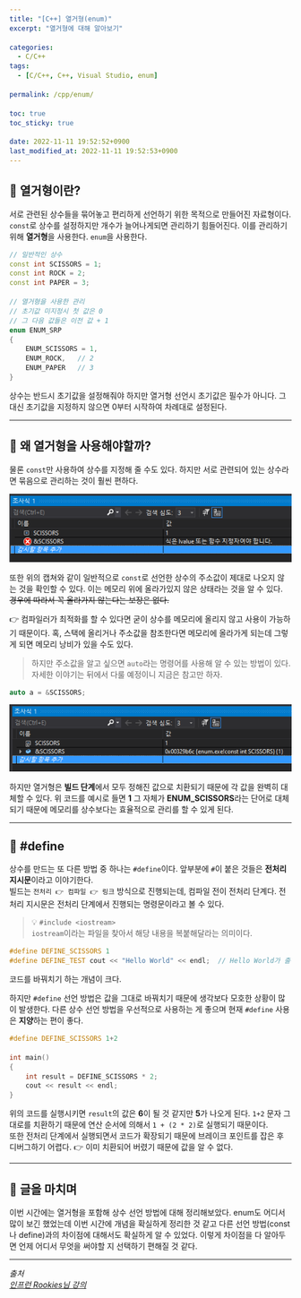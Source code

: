 ```yaml
---
title: "[C++] 열거형(enum)"
excerpt: "열거형에 대해 알아보기"

categories:
  - C/C++
tags:
  - [C/C++, C++, Visual Studio, enum]

permalink: /cpp/enum/

toc: true
toc_sticky: true

date: 2022-11-11 19:52:52+0900
last_modified_at: 2022-11-11 19:52:53+0900
---
```


## 👻 열거형이란?
서로 관련된 상수들을 묶어놓고 편리하게 선언하기 위한 목적으로 만들어진 자료형이다. ``` const ```로 상수를 설정하지만 개수가 늘어나게되면 관리하기 힘들어진다. 이를 관리하기 위해 **열거형**을 사용한다. ``` enum ```을 사용한다.

```c++
// 일반적인 상수
const int SCISSORS = 1;
const int ROCK = 2;
const int PAPER = 3;

// 열거형을 사용한 관리
// 초기값 미지정시 첫 값은 0
// 그 다음 값들은 이전 값 + 1
enum ENUM_SRP
{
    ENUM_SCISSORS = 1,
    ENUM_ROCK,   // 2
    ENUM_PAPER   // 3
}
```

상수는 반드시 초기값을 설정해줘야 하지만 열거형 선언시 초기값은 필수가 아니다. 그대신 초기값을 지정하지 않으면 0부터 시작하여 차례대로 설정된다.

***

## 👻 왜 열거형을 사용해야할까?
물론 ``` const ```만 사용하여 상수를 지정해 줄 수도 있다. 하지만 서로 관련되어 있는 상수라면 묶음으로 관리하는 것이 훨씬 편하다.

![Alt Text](/assets/images/posts_img/basics/cpp/flow-control/practice/enum/const.PNG)   

또한 위의 캡쳐와 같이 일반적으로 ``` const ```로 선언한 상수의 주소값이 제대로 나오지 않는 것을 확인할 수 있다. 이는 메모리 위에 올라가있지 않은 상태라는 것을 알 수 있다. ~~경우에 따라서 꼭 올라가지 않는다는 보장은 없다.~~

👉 컴파일러가 최적화를 할 수 있다면 굳이 상수를 메모리에 올리지 않고 사용이 가능하기 때문이다. 혹, 스택에 올리거나 주소값을 참조한다면 메모리에 올라가게 되는데 그렇게 되면 메모리 낭비가 있을 수도 있다.

> 하지만 주소값을 알고 싶으면 ``` auto ```라는 명령어를 사용해 알 수 있는 방법이 있다. 자세한 이야기는 뒤에서 다룰 예정이니 지금은 참고만 하자.
```c++
auto a = &SCISSORS;
```
![Alt Text](/assets/images/posts_img/basics/cpp/flow-control/practice/enum/const2.PNG)   

하지만 열거형은 **빌드 단계**에서 모두 정해진 값으로 치환되기 때문에 각 값을 완벽히 대체할 수 있다. 위 코드를 예시로 들면 **1** 그 자체가 **ENUM_SCISSORS**라는 단어로 대체되기 때문에 메모리를 상수보다는 효율적으로 관리를 할 수 있게 된다.

***

## 👻 #define
상수를 만드는 또 다른 방법 중 하나는 ``` #define ```이다. 앞부분에 ``` # ```이 붙은 것들은 **전처리 지시문**이라고 이야기한다.   
빌드는 ``` 전처리 👉 컴파일 👉 링크 ``` 방식으로 진행되는데, 컴파일 전이 전처리 단계다. 전처리 지시문은 전처리 단계에서 진행되는 명령문이라고 볼 수 있다.

> 💡 ``` #include <iostream> ```   
``` iostream ```이라는 파일을 찾아서 해당 내용을 복붙해달라는 의미이다.

```c++
#define DEFINE_SCISSORS 1
#define DEFINE_TEST cout << "Hello World" << endl;  // Hello World가 출력된다
```

코드를 바꿔치기 하는 개념이 크다.

하지만 ``` #define ``` 선언 방법은 값을 그대로 바꿔치기 때문에 생각보다 모호한 상황이 많이 발생한다. 다른 상수 선언 방법을 우선적으로 사용하는 게 좋으며 현재 ``` #define ``` 사용은 **지양**하는 편이 좋다.

```c++
#define DEFINE_SCISSORS 1+2

int main()
{
    int result = DEFINE_SCISSORS * 2;
    cout << result << endl;
}
```

위의 코드를 실행시키면 ``` result ```의 값은 **6**이 될 것 같지만 **5**가 나오게 된다. ``` 1+2 ``` 문자 그대로를 치환하기 때문에 연산 순서에 의해서 ``` 1 + (2 * 2) ```로 실행되기 때문이다.   
또한 전처리 단계에서 실행되면서 코드가 확장되기 때문에 브레이크 포인트를 잡은 후 디버그하기 어렵다. 👉 이미 치환되어 버렸기 때문에 값을 알 수 없다.

***

## 👻 글을 마치며
이번 시간에는 열거형을 포함해 상수 선언 방법에 대해 정리해보았다. enum도 어디서 많이 보긴 했었는데 이번 시간에 개념을 확실하게 정리한 것 같고 다른 선언 방법(const나 define)과의 차이점에 대해서도 확실하게 알 수 있었다. 이렇게 차이점을 다 알아두면 언제 어디서 무엇을 써야할 지 선택하기 편해질 것 같다.

***

_출처_   
_[인프런 Rookies님 강의](https://inf.run/bje8)_   
